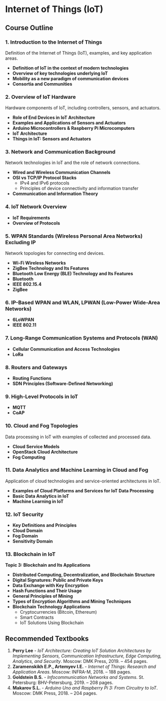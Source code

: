 # Internet of Things (IoT)

## Course Outline

### 1. Introduction to the Internet of Things
Definition of the Internet of Things (IoT), examples, and key application areas.
- **Definition of IoT in the context of modern technologies**
- **Overview of key technologies underlying IoT**
- **Mobility as a new paradigm of communication devices**
- **Consortia and Communities**

### 2. Overview of IoT Hardware
Hardware components of IoT, including controllers, sensors, and actuators.
- **Role of End Devices in IoT Architecture**
- **Examples and Applications of Sensors and Actuators**
- **Arduino Microcontrollers & Raspberry Pi Microcomputers**
- **IoT Architecture**
- **Things in IoT: Sensors and Actuators**

### 3. Network and Communication Background
Network technologies in IoT and the role of network connections.
- **Wired and Wireless Communication Channels**
- **OSI vs TCP/IP Protocol Stacks**
  - IPv4 and IPv6 protocols
  - Principles of device connectivity and information transfer
- **Communication and Information Theory**

### 4. IoT Network Overview
- **IoT Requirements**
- **Overview of Protocols**

### 5. WPAN Standards (Wireless Personal Area Networks) Excluding IP
Network topologies for connecting end devices.
- **Wi-Fi Wireless Networks**
- **ZigBee Technology and Its Features**
- **Bluetooth Low Energy (BLE) Technology and Its Features**
- **Bluetooth**
- **IEEE 802.15.4**
- **ZigBee**

### 6. IP-Based WPAN and WLAN, LPWAN (Low-Power Wide-Area Networks)
- **6LoWPAN**
- **IEEE 802.11**

### 7. Long-Range Communication Systems and Protocols (WAN)
- **Cellular Communication and Access Technologies**
- **LoRa**

### 8. Routers and Gateways
- **Routing Functions**
- **SDN Principles (Software-Defined Networking)**

### 9. High-Level Protocols in IoT
- **MQTT**
- **CoAP**

### 10. Cloud and Fog Topologies
Data processing in IoT with examples of collected and processed data.
- **Cloud Service Models**
- **OpenStack Cloud Architecture**
- **Fog Computing**

### 11. Data Analytics and Machine Learning in Cloud and Fog
Application of cloud technologies and service-oriented architectures in IoT.
- **Examples of Cloud Platforms and Services for IoT Data Processing**
- **Basic Data Analytics in IoT**
- **Machine Learning in IoT**

### 12. IoT Security
- **Key Definitions and Principles**
- **Cloud Domain**
- **Fog Domain**
- **Sensitivity Domain**

### 13. Blockchain in IoT
**Topic 3: Blockchain and Its Applications**
- **Distributed Computing, Decentralization, and Blockchain Structure**
- **Digital Signatures: Public and Private Keys**
- **Data Exchange with Key Encryption**
- **Hash Functions and Their Usage**
- **General Principles of Mining**
- **Types of Encryption Algorithms and Mining Techniques**
- **Blockchain Technology Applications**
  - Cryptocurrencies (Bitcoin, Ethereum)
  - Smart Contracts
  - IoT Solutions Using Blockchain

## Recommended Textbooks

1. **Perry Lee** - *IoT Architecture: Creating IoT Solution Architectures by Implementing Sensors, Communication Infrastructure, Edge Computing, Analytics, and Security*. Moscow: DMK Press, 2019. – 454 pages.
2. **Zaramenskikh E.P., Artemyev I.E.** - *Internet of Things: Research and Application Areas*. Moscow: INFRA-M, 2018. – 188 pages.
3. **Goldstein B.S.** - *Infocommunication Networks and Systems*. St. Petersburg: BHV-Petersburg, 2019. – 208 pages.
4. **Makarov S.L.** - *Arduino Uno and Raspberry Pi 3: From Circuitry to IoT*. Moscow: DMK Press, 2018. – 204 pages.
